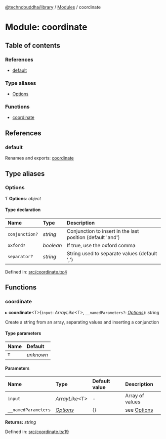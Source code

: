 [@technobuddha/library](../../README.md) / [Modules](../Modules.md) / coordinate

# Module: coordinate

## Table of contents

### References

- [default](coordinate.md#default)

### Type aliases

- [Options](coordinate.md#options)

### Functions

- [coordinate](coordinate.md#coordinate)

## References

### default

Renames and exports: [coordinate](coordinate.md#coordinate)

## Type aliases

### Options

Ƭ **Options**: *object*

#### Type declaration

| Name | Type | Description |
| :------ | :------ | :------ |
| `conjunction?` | *string* | Conjunction to insert in the last position (default 'and') |
| `oxford?` | *boolean* | If true, use the oxford comma |
| `separator?` | *string* | String used to separate values (default ',') |

Defined in: [src/coordinate.ts:4](https://github.com/technobuddha/hill.software/blob/65b5e5d/packages/library/src/coordinate.ts#L4)

## Functions

### coordinate

▸ **coordinate**<T\>(`input`: *ArrayLike*<T\>, `__namedParameters?`: [*Options*](coordinate.md#options)): *string*

Create a string from an array, separating values and inserting a conjunction

#### Type parameters

| Name | Default |
| :------ | :------ |
| `T` | *unknown* |

#### Parameters

| Name | Type | Default value | Description |
| :------ | :------ | :------ | :------ |
| `input` | *ArrayLike*<T\> | - | Array of values |
| `__namedParameters` | [*Options*](coordinate.md#options) | {} | see [Options](coordinate.md#options) |

**Returns:** *string*

Defined in: [src/coordinate.ts:19](https://github.com/technobuddha/hill.software/blob/65b5e5d/packages/library/src/coordinate.ts#L19)
